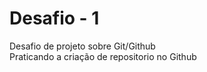 # Desafio - 1 
Desafio de projeto sobre Git/Github <br>
Praticando a criação de repositorio no Github
